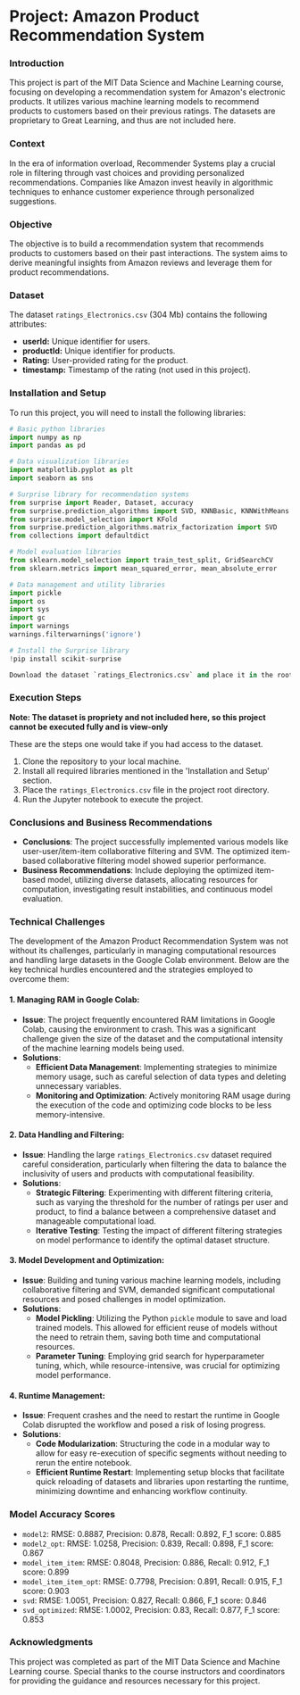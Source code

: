 # Project: Amazon Product Recommendation System


### Introduction
This project is part of the MIT Data Science and Machine Learning course, focusing on developing a recommendation system for Amazon's electronic products. It utilizes various machine learning models to recommend products to customers based on their previous ratings.  The datasets are proprietary to Great Learning, and thus are not included here.

### Context
In the era of information overload, Recommender Systems play a crucial role in filtering through vast choices and providing personalized recommendations. Companies like Amazon invest heavily in algorithmic techniques to enhance customer experience through personalized suggestions.

### Objective
The objective is to build a recommendation system that recommends products to customers based on their past interactions. The system aims to derive meaningful insights from Amazon reviews and leverage them for product recommendations.

### Dataset
The dataset `ratings_Electronics.csv` (304 Mb) contains the following attributes:
- **userId:** Unique identifier for users.
- **productId:** Unique identifier for products.
- **Rating:** User-provided rating for the product.
- **timestamp:** Timestamp of the rating (not used in this project).

### Installation and Setup
To run this project, you will need to install the following libraries:
```python
# Basic python libraries
import numpy as np
import pandas as pd

# Data visualization libraries
import matplotlib.pyplot as plt
import seaborn as sns

# Surprise library for recommendation systems
from surprise import Reader, Dataset, accuracy
from surprise.prediction_algorithms import SVD, KNNBasic, KNNWithMeans
from surprise.model_selection import KFold
from surprise.prediction_algorithms.matrix_factorization import SVD
from collections import defaultdict

# Model evaluation libraries
from sklearn.model_selection import train_test_split, GridSearchCV
from sklearn.metrics import mean_squared_error, mean_absolute_error

# Data management and utility libraries
import pickle
import os
import sys
import gc
import warnings
warnings.filterwarnings('ignore')

# Install the Surprise library
!pip install scikit-surprise

Download the dataset `ratings_Electronics.csv` and place it in the root directory of the project.
```

### Execution Steps
**Note: The dataset is propriety and not included here, so this project cannot be executed fully and is view-only**

These are the steps one would take if you had access to the dataset.

1. Clone the repository to your local machine.
2. Install all required libraries mentioned in the 'Installation and Setup' section.
3. Place the `ratings_Electronics.csv` file in the project root directory.
4. Run the Jupyter notebook to execute the project.

### Conclusions and Business Recommendations
- **Conclusions**: The project successfully implemented various models like user-user/item-item collaborative filtering and SVM. The optimized item-based collaborative filtering model showed superior performance.
- **Business Recommendations**: Include deploying the optimized item-based model, utilizing diverse datasets, allocating resources for computation, investigating result instabilities, and continuous model evaluation.

### Technical Challenges

The development of the Amazon Product Recommendation System was not without its challenges, particularly in managing computational resources and handling large datasets in the Google Colab environment. Below are the key technical hurdles encountered and the strategies employed to overcome them:

#### 1. Managing RAM in Google Colab:
- **Issue**: The project frequently encountered RAM limitations in Google Colab, causing the environment to crash. This was a significant challenge given the size of the dataset and the computational intensity of the machine learning models being used.
- **Solutions**:
  - **Efficient Data Management**: Implementing strategies to minimize memory usage, such as careful selection of data types and deleting unnecessary variables.
  - **Monitoring and Optimization**: Actively monitoring RAM usage during the execution of the code and optimizing code blocks to be less memory-intensive.

#### 2. Data Handling and Filtering:
- **Issue**: Handling the large `ratings_Electronics.csv` dataset required careful consideration, particularly when filtering the data to balance the inclusivity of users and products with computational feasibility.
- **Solutions**:
  - **Strategic Filtering**: Experimenting with different filtering criteria, such as varying the threshold for the number of ratings per user and product, to find a balance between a comprehensive dataset and manageable computational load.
  - **Iterative Testing**: Testing the impact of different filtering strategies on model performance to identify the optimal dataset structure.

#### 3. Model Development and Optimization:
- **Issue**: Building and tuning various machine learning models, including collaborative filtering and SVM, demanded significant computational resources and posed challenges in model optimization.
- **Solutions**:
  - **Model Pickling**: Utilizing the Python `pickle` module to save and load trained models. This allowed for efficient reuse of models without the need to retrain them, saving both time and computational resources.
  - **Parameter Tuning**: Employing grid search for hyperparameter tuning, which, while resource-intensive, was crucial for optimizing model performance.

#### 4. Runtime Management:
- **Issue**: Frequent crashes and the need to restart the runtime in Google Colab disrupted the workflow and posed a risk of losing progress.
- **Solutions**:
  - **Code Modularization**: Structuring the code in a modular way to allow for easy re-execution of specific segments without needing to rerun the entire notebook.
  - **Efficient Runtime Restart**: Implementing setup blocks that facilitate quick reloading of datasets and libraries upon restarting the runtime, minimizing downtime and enhancing workflow continuity.

### Model Accuracy Scores
- `model2`: RMSE: 0.8887, Precision: 0.878, Recall: 0.892, F_1 score: 0.885
- `model2_opt`: RMSE: 1.0258, Precision: 0.839, Recall: 0.898, F_1 score: 0.867
- `model_item_item`: RMSE: 0.8048, Precision: 0.886, Recall: 0.912, F_1 score: 0.899
- `model_item_item_opt`: RMSE: 0.7798, Precision: 0.891, Recall: 0.915, F_1 score: 0.903
- `svd`: RMSE: 1.0051, Precision: 0.827, Recall: 0.866, F_1 score: 0.846
- `svd_optimized`: RMSE: 1.0002, Precision: 0.83, Recall: 0.877, F_1 score: 0.853

### Acknowledgments
This project was completed as part of the MIT Data Science and Machine Learning course. Special thanks to the course instructors and coordinators for providing the guidance and resources necessary for this project.
